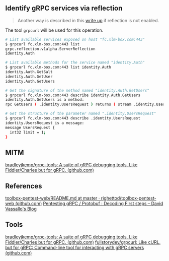 ## Identify gRPC services via reflection
> Another way is described in this [write up](https://github.com/righettod/toolbox-pentest-web/blob/master/docs/BroBox_write_up.pdf) if reflection is not enabled.

The tool `grpcurl` will be used for this operation.

```bash
# List available services exposed on host "fc.xlm-box.com:443"
$ grpcurl fc.xlm-box.com:443 list
grpc.reflection.v1alpha.ServerReflection
identity.Auth

# List available methods for the service named "identity.Auth" 
$ grpcurl fc.xlm-box.com:443 list identity.Auth
identity.Auth.GetSalt
identity.Auth.GetUser
identity.Auth.GetUsers

# Get the signature of the method named "identity.Auth.GetUsers"
$ grpcurl fc.xlm-box.com:443 describe identity.Auth.GetUsers
identity.Auth.GetUsers is a method:
rpc GetUsers ( .identity.UsersRequest ) returns ( stream .identity.UserReply );

# Get the structure of the parameter named ".identity.UsersRequest"
$ grpcurl fc.xlm-box.com:443 describe .identity.UsersRequest
identity.UsersRequest is a message:
message UsersRequest {
  int32 limit = 1;
}
```

## MITM
[bradleyjkemp/grpc-tools: A suite of gRPC debugging tools. Like Fiddler/Charles but for gRPC. (github.com)](https://github.com/bradleyjkemp/grpc-tools)

## References
[toolbox-pentest-web/README.md at master · righettod/toolbox-pentest-web (github.com)](https://github.com/righettod/toolbox-pentest-web/blob/master/docs/README.md#identify-grpc-services-via-reflection)
[Pentesting gRPC / Protobuf : Decoding First steps – David Vassallo's Blog](https://blog.davidvassallo.me/2018/10/17/pentesting-grpc-protobuf-decoding-first-steps/)

## Tools
[bradleyjkemp/grpc-tools: A suite of gRPC debugging tools. Like Fiddler/Charles but for gRPC. (github.com)](https://github.com/bradleyjkemp/grpc-tools)
[fullstorydev/grpcurl: Like cURL, but for gRPC: Command-line tool for interacting with gRPC servers (github.com)](https://github.com/fullstorydev/grpcurl)